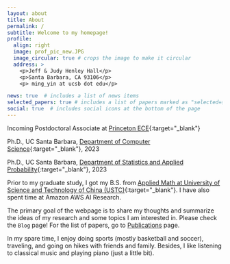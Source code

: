 ```yaml
---
layout: about
title: About
permalink: /
subtitle: Welcome to my homepage!
profile:
  align: right
  image: prof_pic_new.JPG
  image_circular: true # crops the image to make it circular
  address: >
    <p>Jeff & Judy Henley Hall</p>
    <p>Santa Barbara, CA 93106</p>
    <p> ming_yin at ucsb dot edu</p>

news: true  # includes a list of news items
selected_papers: true # includes a list of papers marked as "selected={true}"
social: true  # includes social icons at the bottom of the page
---
```


Incoming Postdoctoral Associate at [Princeton ECE](https://ece.princeton.edu){:target="\_blank"}

Ph.D., UC Santa Barbara, [Department of Computer Science](https://www.cs.ucsb.edu/){:target="\_blank"}, 2023

Ph.D., UC Santa Barbara, [Department of Statistics and Applied Probability](https://www.pstat.ucsb.edu/){:target="\_blank"}, 2023


Prior to my graduate study, I got my B.S. from [Applied Math at 
University of Science and Technology of China (USTC)](http://math.ustc.edu.cn/ENGLISH/list.htm){:target="\_blank"}. I have also spent time at Amazon AWS AI Research.


<!---
I am fond of the broad area of machine learning, e.g. reinforcement learning, large scale optimization and statistics. My current research primarily focuses on building statistical foundations for offline reinforcement learning. I enjoy understanding the theoretical ground of different algorithms that are of practical importance. Recently, I start to think about how to appropriately apply deep models to make RL practical. I am on the job market.
-->



The primary goal of the webpage is to share my thoughts and summarize the ideas of my research and some topics I am interested in. Please check the `Blog` page! For the list of papers, go to [Publications](/publications) page.


In my spare time, I enjoy doing sports (mostly basketball and soccer), traveling, and going on hikes with friends and family. Besides, I like listening to classical music and playing piano (just a little bit). 








